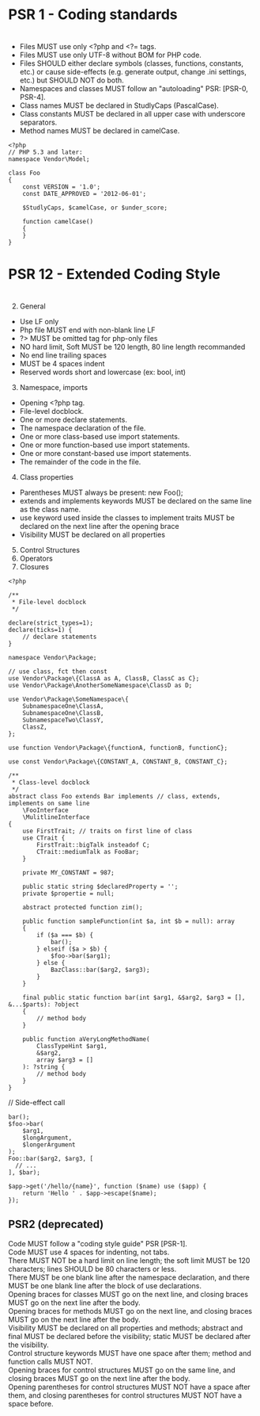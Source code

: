 #
# PSR 1 - Coding standards
#

- Files MUST use only <?php and <?= tags.  
- Files MUST use only UTF-8 without BOM for PHP code.  
- Files SHOULD either declare symbols (classes, functions, constants, etc.) or cause side-effects (e.g. generate output, change .ini settings, etc.) but SHOULD NOT do both.  
- Namespaces and classes MUST follow an "autoloading" PSR: [PSR-0, PSR-4].  
- Class names MUST be declared in StudlyCaps (PascalCase).  
- Class constants MUST be declared in all upper case with underscore separators.  
- Method names MUST be declared in camelCase.  

```
<?php
// PHP 5.3 and later:
namespace Vendor\Model;

class Foo
{
    const VERSION = '1.0';
    const DATE_APPROVED = '2012-06-01';

    $StudlyCaps, $camelCase, or $under_score;

    function camelCase() 
    {
    }
}
```

#
# PSR 12 - Extended Coding Style
#

2. General
- Use LF only
- Php file MUST end with non-blank line LF
- ?> MUST be omitted tag for php-only files
- NO hard limit, Soft MUST be 120 length, 80 line length recommanded
- No end line trailing spaces
- MUST be 4 spaces indent
- Reserved words short and lowercase (ex: bool, int)

3. Namespace, imports
- Opening <?php tag.
- File-level docblock.
- One or more declare statements.
- The namespace declaration of the file.
- One or more class-based use import statements.
- One or more function-based use import statements.
- One or more constant-based use import statements.
- The remainder of the code in the file.

4. Class properties
- Parentheses MUST always be present: new Foo();
- extends and implements keywords MUST be declared on the same line as the class name.
- use keyword used inside the classes to implement traits MUST be declared on the next line after the opening brace
- Visibility MUST be declared on all properties

5. Control Structures
6. Operators
7. Closures


```
<?php

/**
 * File-level docblock
 */

declare(strict_types=1);
declare(ticks=1) {
    // declare statements
}

namespace Vendor\Package;

// use class, fct then const
use Vendor\Package\{ClassA as A, ClassB, ClassC as C};
use Vendor\Package\AnotherSomeNamespace\ClassD as D;

use Vendor\Package\SomeNamespace\{
    SubnamespaceOne\ClassA,
    SubnamespaceOne\ClassB,
    SubnamespaceTwo\ClassY,
    ClassZ,
};

use function Vendor\Package\{functionA, functionB, functionC};

use const Vendor\Package\{CONSTANT_A, CONSTANT_B, CONSTANT_C};

/**
 * Class-level docblock
 */
abstract class Foo extends Bar implements // class, extends, implements on same line
    \FooInterface
    \MulitlineInterface
{
    use FirstTrait; // traits on first line of class
    use CTrait {
        FirstTrait::bigTalk insteadof C;
        CTrait::mediumTalk as FooBar;
    }

    private MY_CONSTANT = 987;

    public static string $declaredProperty = '';
    private $propertie = null;

    abstract protected function zim();

    public function sampleFunction(int $a, int $b = null): array
    {
        if ($a === $b) {
            bar();
        } elseif ($a > $b) {
            $foo->bar($arg1);
        } else {
            BazClass::bar($arg2, $arg3);
        }
    }

    final public static function bar(int $arg1, &$arg2, $arg3 = [], &...$parts): ?object
    {
        // method body
    }

    public function aVeryLongMethodName(
        ClassTypeHint $arg1,
        &$arg2,
        array $arg3 = []
    ): ?string {
        // method body
    }
}
```

// Side-effect call
```
bar();
$foo->bar(
    $arg1,
    $longArgument,
    $longerArgument
);
Foo::bar($arg2, $arg3, [
  // ...
], $bar);

$app->get('/hello/{name}', function ($name) use ($app) {
    return 'Hello ' . $app->escape($name);
});
```

## PSR2 (deprecated)

Code MUST follow a "coding style guide" PSR [PSR-1].  
Code MUST use 4 spaces for indenting, not tabs.  
There MUST NOT be a hard limit on line length; the soft limit MUST be 120 characters; lines SHOULD be 80 characters or less.  
There MUST be one blank line after the namespace declaration, and there MUST be one blank line after the block of use declarations.  
Opening braces for classes MUST go on the next line, and closing braces MUST go on the next line after the body.  
Opening braces for methods MUST go on the next line, and closing braces MUST go on the next line after the body.  
Visibility MUST be declared on all properties and methods; abstract and final MUST be declared before the visibility; static MUST be declared after the visibility.  
Control structure keywords MUST have one space after them; method and function calls MUST NOT.  
Opening braces for control structures MUST go on the same line, and closing braces MUST go on the next line after the body.  
Opening parentheses for control structures MUST NOT have a space after them, and closing parentheses for control structures MUST NOT have a space before.  
